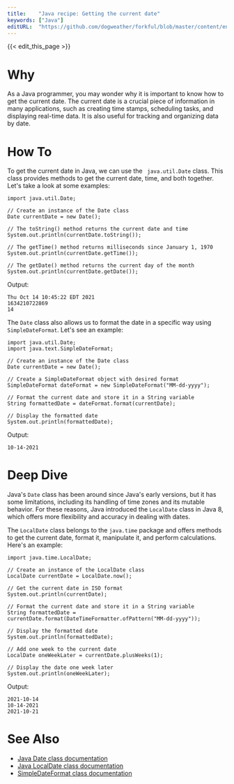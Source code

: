 ```yaml
---
title:    "Java recipe: Getting the current date"
keywords: ["Java"]
editURL:  "https://github.com/dogweather/forkful/blob/master/content/en/java/getting-the-current-date.md"
---
```


{{< edit_this_page >}}

# Why 

As a Java programmer, you may wonder why it is important to know how to get the current date. The current date is a crucial piece of information in many applications, such as creating time stamps, scheduling tasks, and displaying real-time data. It is also useful for tracking and organizing data by date.

# How To

To get the current date in Java, we can use the ``` java.util.Date``` class. This class provides methods to get the current date, time, and both together. Let's take a look at some examples:

```
import java.util.Date;

// Create an instance of the Date class
Date currentDate = new Date(); 

// The toString() method returns the current date and time
System.out.println(currentDate.toString()); 

// The getTime() method returns milliseconds since January 1, 1970
System.out.println(currentDate.getTime()); 

// The getDate() method returns the current day of the month
System.out.println(currentDate.getDate()); 
```

Output:
```
Thu Oct 14 10:45:22 EDT 2021
1634210722869
14
```

The ```Date``` class also allows us to format the date in a specific way using ```SimpleDateFormat```. Let's see an example:

```
import java.util.Date;
import java.text.SimpleDateFormat;

// Create an instance of the Date class
Date currentDate = new Date();

// Create a SimpleDateFormat object with desired format
SimpleDateFormat dateFormat = new SimpleDateFormat("MM-dd-yyyy");

// Format the current date and store it in a String variable
String formattedDate = dateFormat.format(currentDate);

// Display the formatted date
System.out.println(formattedDate);
```

Output: 
```
10-14-2021
```

# Deep Dive

Java's ```Date``` class has been around since Java's early versions, but it has some limitations, including its handling of time zones and its mutable behavior. For these reasons, Java introduced the ```LocalDate``` class in Java 8, which offers more flexibility and accuracy in dealing with dates.

The ```LocalDate``` class belongs to the ```java.time``` package and offers methods to get the current date, format it, manipulate it, and perform calculations. Here's an example:

```
import java.time.LocalDate;

// Create an instance of the LocalDate class
LocalDate currentDate = LocalDate.now();

// Get the current date in ISO format
System.out.println(currentDate); 

// Format the current date and store it in a String variable
String formattedDate = currentDate.format(DateTimeFormatter.ofPattern("MM-dd-yyyy"));

// Display the formatted date
System.out.println(formattedDate); 

// Add one week to the current date
LocalDate oneWeekLater = currentDate.plusWeeks(1);

// Display the date one week later
System.out.println(oneWeekLater);  
```

Output:
```
2021-10-14
10-14-2021
2021-10-21
```

# See Also
- [Java Date class documentation](https://docs.oracle.com/javase/7/docs/api/java/util/Date.html)
- [Java LocalDate class documentation](https://docs.oracle.com/javase/8/docs/api/java/time/LocalDate.html)
- [SimpleDateFormat class documentation](https://docs.oracle.com/javase/7/docs/api/java/text/SimpleDateFormat.html)